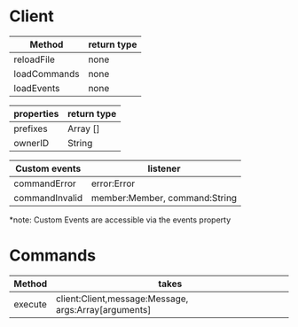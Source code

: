 # Client

Method | return type
-------|------------
reloadFile | none
loadCommands | none
loadEvents | none

properties | return type
-----------|------------
prefixes | Array [] 
ownerID | String

Custom events | listener
--------------|---------
commandError | error:Error
commandInvalid | member:Member, command:String

*note: Custom Events are accessible via the events property

# Commands

Method | takes
-------|------
execute | client:Client,message:Message, args:Array[arguments]
